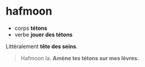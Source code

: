 # hafmoon
- corps **tétons**
- verbe **jouer des tétons**

Littéralement **tête des seins**.

> Hafmoon la.	**Amène tes tétons sur mes lèvres.**